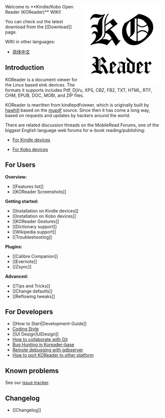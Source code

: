 <img align="right" src="https://github.com/koreader/koreader/raw/master/resources/koreader.png" height="256" width="256" />
Welcome to **Kindle/Kobo Open Reader (KOReader)** WIKI!

You can check out the latest download from the [[Download]] page.

WIKI in other languages:
* [简体中文](wiki/KOReader维基)

## Introduction

KOReader is a document viewer for the Linux based eink devices. The formats it supports includes Pdf, DjVu, XPS, CBZ, FB2, TXT, HTML, RTF, CHM, EPUB, DOC, MOBI, and ZIP files.

KOReader is rewritten from kindlepdfviewer, which is originally built by [hawhill](http://www.mobileread.com/forums/member.php?u=86292) based on the [mupdf](http://www.mupdf.com/) source. Since then it has come a long way, based on requests and updates by hackers around the world.

There are related discussion threads on the MobileRead Forums, one of the biggest English language web forums for e-book reading/publishing:

* [For Kindle devices](http://www.mobileread.com/forums/showthread.php?t=209276)

* [For Kobo devices](http://www.mobileread.com/forums/showthread.php?t=216960)

## For Users

**Overview:**
* [[Features list]]
* [[KOReader Screenshots]]

**Getting started:**
* [[Installation on Kindle devices]]
* [[Installation on Kobo devices]]
* [[KOReader Gestures]]
* [[Dictionary support]]
* [[Wikipedia support]]
* [[Troubleshooting]]

**Plugins:**
* [[Calibre Companion]]
* [[Evernote]]
* [[Zsync]]

**Advanced:**
* [[Tips and Tricks]]
* [[Change defaults]]
* [[Reflowing tweaks]]

## For Developers

* [[How to Start|Development-Guide]]
* [Coding Style][coding_style]
* [[UI Design|UIDesign]]
* [How to collaborate with Git](https://github.com/koreader/koreader-base/wiki/CollaboratingWithGit)
* [Bug Hunting in Koreader-base][bug-hunt-base]
* [Remote debugging with gdbserver](https://github.com/koreader/koreader-base/wiki/Remote-debugging-with-gdbserver)
* [How to port KOReader to other platform][porting]

## Known problems
See our [issue tracker][issue-tracker].

## Changelog
* [[Changelog]]

[coding_style]:https://github.com/koreader/koreader-base/wiki/Coding-style
[nightly build script]:https://gist.github.com/4002028
[issue-tracker]:https://github.com/koreader/koreader/issues?state=open
[bug-hunt-base]:https://github.com/koreader/koreader-base/wiki/Bug-hunting-in-koreader-base
[porting]:https://github.com/koreader/koreader/wiki/porting